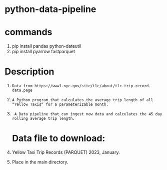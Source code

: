 # python-data-pipeline

# commands

1. pip install pandas python-dateutil
2. pip install pyarrow fastparquet

# Description
1.     Data from https://www1.nyc.gov/site/tlc/about/tlc-trip-record-data.page 
2.     A Python program that calculates the average trip length of all “Yellow Taxis“ for a parameterizable month.
3.      A Data pipeline that can ingest new data and calculates the 45 day rolling average trip length.

   # Data file to download:

 1. Yellow Taxi Trip Records (PARQUET) 2023, January.
 2. Place in the main directory.
